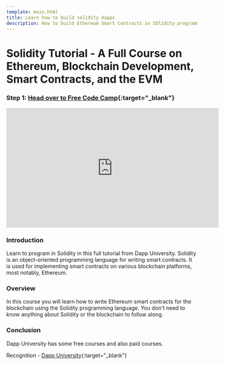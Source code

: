 ```yaml
---
template: main.html
title: Learn how to build solidity dapps
description: How to build Ethereum Smart Contracts in SOlidity programming language.
---
```


# Solidity Tutorial - A Full Course on Ethereum, Blockchain Development, Smart Contracts, and the EVM

### Step 1: [Head over to Free Code Camp](https://www.youtube.com/watch?v=ipwxYa-F1uY){:target="\_blank"}

<iframe width="560" height="315" src="https://www.youtube.com/embed/ipwxYa-F1uY" title="YouTube video player" frameborder="0" allow="accelerometer; autoplay; clipboard-write; encrypted-media; gyroscope; picture-in-picture" allowfullscreen></iframe>

### Introduction

Learn to program in Solidity in this full tutorial from Dapp University. Solidity is an object-oriented programming language for writing smart contracts. It is used for implementing smart contracts on various blockchain platforms, most notably, Ethereum.

### Overview

In this course you will learn how to write Ethereum smart contracts for the blockchain using the Solidity programming language. You don't need to know anything about Solidity or the blockchain to follow along.

### Conclusion

Dapp University has some free courses and also paid courses.

Recognition - [Dapp University](https://www.dappuniversity.com){:target="\_blank"}
